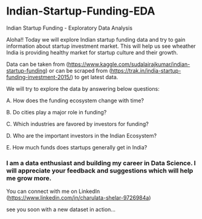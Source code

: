 # Indian-Startup-Funding-EDA
Indian Startup Funding - Exploratory Data Analysis

Aloha!!
Today we will explore Indian startup funding data and try to gain information about startup investment market. This will help us see wheather India is providing healthy market for startup culture and their growth.

Data can be taken from (https://www.kaggle.com/sudalairajkumar/indian-startup-funding) or can be scraped from (https://trak.in/india-startup-funding-investment-2015/) to get latest data.

We will try to explore the data by answering below questions:

A. How does the funding ecosystem change with time?

B. Do cities play a major role in funding?

C. Which industries are favored by investors for funding?

D. Who are the important investors in the Indian Ecosystem?

E. How much funds does startups generally get in India?



### I am a data enthusiast and building my career in Data Science. I will appreciate your feedback and suggestions which will help me grow more. 

You can connect with me on LinkedIn (https://www.linkedin.com/in/charulata-shelar-9726984a)

see you soon with a new dataset in action...
